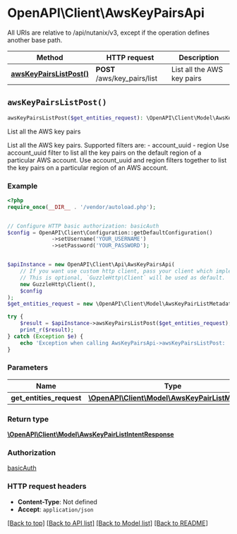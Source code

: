 # OpenAPI\Client\AwsKeyPairsApi

All URIs are relative to /api/nutanix/v3, except if the operation defines another base path.

| Method | HTTP request | Description |
| ------------- | ------------- | ------------- |
| [**awsKeyPairsListPost()**](AwsKeyPairsApi.md#awsKeyPairsListPost) | **POST** /aws/key_pairs/list | List all the AWS key pairs |


## `awsKeyPairsListPost()`

```php
awsKeyPairsListPost($get_entities_request): \OpenAPI\Client\Model\AwsKeyPairListIntentResponse
```

List all the AWS key pairs

List all the AWS key pairs. Supported filters are: - account_uuid - region Use account_uuid filter to list all the key pairs on the default region of a particular AWS account. Use account_uuid and region filters together to list the key pairs on a particular region of an AWS account.

### Example

```php
<?php
require_once(__DIR__ . '/vendor/autoload.php');


// Configure HTTP basic authorization: basicAuth
$config = OpenAPI\Client\Configuration::getDefaultConfiguration()
              ->setUsername('YOUR_USERNAME')
              ->setPassword('YOUR_PASSWORD');


$apiInstance = new OpenAPI\Client\Api\AwsKeyPairsApi(
    // If you want use custom http client, pass your client which implements `GuzzleHttp\ClientInterface`.
    // This is optional, `GuzzleHttp\Client` will be used as default.
    new GuzzleHttp\Client(),
    $config
);
$get_entities_request = new \OpenAPI\Client\Model\AwsKeyPairListMetadata(); // \OpenAPI\Client\Model\AwsKeyPairListMetadata

try {
    $result = $apiInstance->awsKeyPairsListPost($get_entities_request);
    print_r($result);
} catch (Exception $e) {
    echo 'Exception when calling AwsKeyPairsApi->awsKeyPairsListPost: ', $e->getMessage(), PHP_EOL;
}
```

### Parameters

| Name | Type | Description  | Notes |
| ------------- | ------------- | ------------- | ------------- |
| **get_entities_request** | [**\OpenAPI\Client\Model\AwsKeyPairListMetadata**](../Model/AwsKeyPairListMetadata.md)|  | |

### Return type

[**\OpenAPI\Client\Model\AwsKeyPairListIntentResponse**](../Model/AwsKeyPairListIntentResponse.md)

### Authorization

[basicAuth](../../README.md#basicAuth)

### HTTP request headers

- **Content-Type**: Not defined
- **Accept**: `application/json`

[[Back to top]](#) [[Back to API list]](../../README.md#endpoints)
[[Back to Model list]](../../README.md#models)
[[Back to README]](../../README.md)
